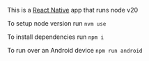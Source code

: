 This is a [React Native](https://reactnative.dev/) app that runs node v20

To setup node version run
`nvm use`

To install dependencies run
`npm i`

To run over an Android device
`npm run android`
